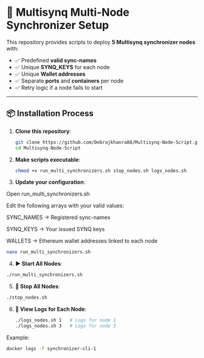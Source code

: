 # 🚀 Multisynq Multi-Node Synchronizer Setup

This repository provides scripts to deploy **5 Multisynq synchronizer nodes** with:
- ✅ Predefined **valid sync-names**
- ✅ Unique **SYNQ_KEYS** for each node
- ✅ Unique **Wallet addresses**
- ✅ Separate **ports** and **containers** per node
- ✅ Retry logic if a node fails to start

---

## 📦 Installation Process

1. **Clone this repository**:
   ```bash
   git clone https://github.com/Debrajkhanra88/Multisynq-Node-Script.git
   cd Multisynq-Node-Script
   ```

2. **Make scripts executable**:
   ```bash
   chmod +x run_multi_synchronizers.sh stop_nodes.sh logs_nodes.sh
   ```

3. **Update your configuration**:

  Open run_multi_synchronizers.sh

  Edit the following arrays with your valid values:

  SYNC_NAMES → Registered sync-names

  SYNQ_KEYS → Your issued SYNQ keys

  WALLETS → Ethereum wallet addresses linked to each node
  ```bash
  nano run_multi_synchronizers.sh
  ```

4. **▶️ Start All Nodes**:
  ```bash
  ./run_multi_synchronizers.sh
  ```

5. **🛑 Stop All Nodes**:
  ```bash
  ./stop_nodes.sh
  ```

6. **📜 View Logs for Each Node**:
   ```bash
   ./logs_nodes.sh 1   # Logs for node 1
   ./logs_nodes.sh 3   # Logs for node 3
   ```
  Example:
  ```bash
  docker logs -f synchronizer-cli-1
  ```

